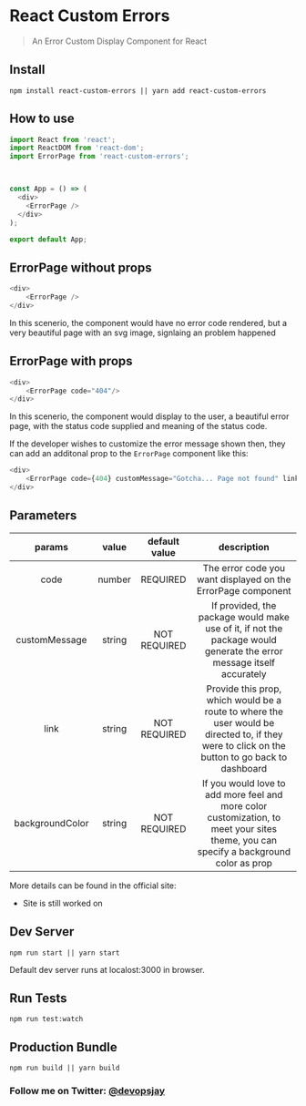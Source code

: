 # React Custom Errors

> An Error Custom Display Component for React


## Install
```
npm install react-custom-errors || yarn add react-custom-errors

```
## How to use
```js
import React from 'react';
import ReactDOM from 'react-dom';
import ErrorPage from 'react-custom-errors';



const App = () => (
  <div>
    <ErrorPage />
  </div>
);

export default App;
```

## ErrorPage without props
```js
<div>
    <ErrorPage />
</div>
```
In this scenerio, the component would have no error code rendered, but a very beautiful page with an svg image, signlaing an problem happened

## ErrorPage with props
```js
<div>
    <ErrorPage code="404"/>
</div>
```
In this scenerio, the component would display to the user, a beautiful error page, with the status code supplied and meaning of the status code. 

If the developer wishes to customize the error message shown then, they can add an additonal prop to the `ErrorPage` component like this:

```js
<div>
    <ErrorPage code={404} customMessage="Gotcha... Page not found" link="/home" backgroundColor="brown" />
</div>
```



## Parameters

|    params    |   value  |             default value            |   description    |
|:------------:|:--------:|:------------------------------------:|:----------------:|
|    code      |  number  |               REQUIRED               |   The error code you want displayed on the ErrorPage component                                                                           |
| customMessage|  string  |               NOT REQUIRED           | If provided, the package would make use of it, if not the package would generate the error message itself accurately                          |
| link  | string | NOT REQUIRED | Provide this prop, which would be a route to where the user would be directed to, if they were to click on the button to go back to dashboard |
| backgroundColor |string | NOT REQUIRED | If you would love to add more feel and more color customization, to meet your sites theme, you can specify a background color as prop |



More details can be found in the official site:
 * Site is still worked on

## Dev Server
```
npm run start || yarn start

```
Default dev server runs at localost:3000 in browser.

## Run Tests
```
npm run test:watch

```

## Production Bundle
```
npm run build || yarn build
```


### Follow me on Twitter: [@devopsjay](https://twitter.com/devopsjay)
